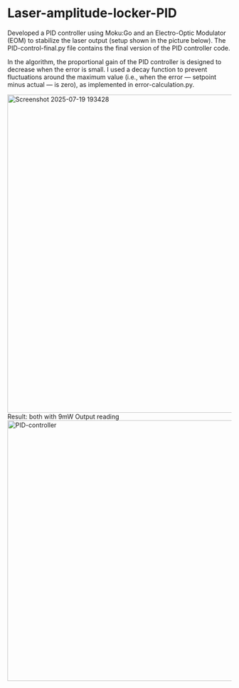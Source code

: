# Laser-amplitude-locker-PID
Developed a PID controller using Moku:Go and an Electro-Optic Modulator (EOM) to stabilize the laser output (setup shown in the picture below). The PID-control-final.py file contains the final version of the PID controller code.

In the algorithm, the proportional gain of the PID controller is designed to decrease when the error is small. I used a decay function to prevent fluctuations around the maximum value (i.e., when the error — setpoint minus actual — is zero), as implemented in error-calculation.py.

<img width="1376" height="714" alt="Screenshot 2025-07-19 193428" src="https://github.com/user-attachments/assets/c8a8b9a7-8905-46d5-99b1-aea032f1a19e" />
Result: both with 9mW Output reading
<img width="1179" height="585" alt="PID-controller" src="https://github.com/user-attachments/assets/06ca6256-d079-4daf-a1eb-6b2246157e27" />
